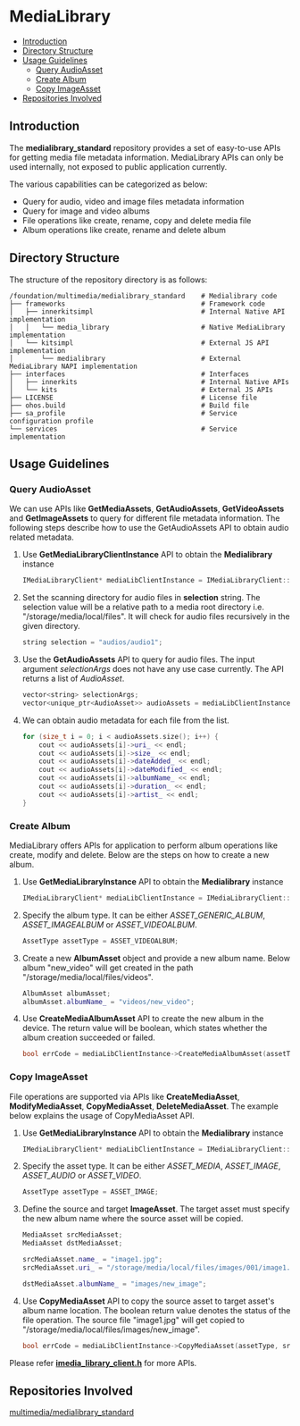 # MediaLibrary<a name="EN-US_TOPIC_0000001147574647"></a>

- [Introduction<a name="section1158716411637"></a>](#introduction)
- [Directory Structure<a name="section161941989596"></a>](#directory-structure)
- [Usage Guidelines<a name="usage-guidelines"></a>](#usage-guidelines)
    - [Query AudioAsset<a name="get-audioasset"></a>](#query-audioasset)
    - [Create Album<a name="create-album"></a>](#create-album)
    - [Copy ImageAsset<a name="copy-imageasset"></a>](#copy-imageasset)
- [Repositories Involved<a name="section1533973044317"></a>](#repositories-involved)


## Introduction<a name="section1158716411637"></a>

The **medialibrary\_standard**  repository provides a set of easy-to-use APIs for getting media file metadata information. 
MediaLibrary APIs can only be used internally, not exposed to public application currently.

The various capabilities can be categorized as below:
- Query for audio, video and image files metadata information
- Query for image and video albums
- File operations like create, rename, copy and delete media file
- Album operations like create, rename and delete album


## Directory Structure<a name="section161941989596"></a>

The structure of the repository directory is as follows:
```
/foundation/multimedia/medialibrary_standard    # Medialibrary code
├── frameworks                                  # Framework code
│   ├── innerkitsimpl                           # Internal Native API implementation
│   │   └── media_library                       # Native MediaLibrary implementation
│   └── kitsimpl                                # External JS API implementation
│       └── medialibrary                        # External MediaLibrary NAPI implementation
├── interfaces                                  # Interfaces
│   ├── innerkits                               # Internal Native APIs
│   └── kits                                    # External JS APIs
├── LICENSE                                     # License file
├── ohos.build                                  # Build file
├── sa_profile                                  # Service configuration profile
└── services                                    # Service implementation
```

## Usage Guidelines<a name="usage-guidelines"></a>
### Query AudioAsset<a name="get-audioasset"></a>
We can use APIs like **GetMediaAssets**, **GetAudioAssets**, **GetVideoAssets** and **GetImageAssets** to query for different file metadata information. The following steps describe how to use the GetAudioAssets API to obtain audio related metadata.
1. Use **GetMediaLibraryClientInstance** API to obtain the **Medialibrary** instance
    ```cpp
    IMediaLibraryClient* mediaLibClientInstance = IMediaLibraryClient::GetMediaLibraryClientInstance();
    ```
2. Set the scanning directory for audio files in **selection** string. The selection value will be a relative path to a media root directory i.e. "/storage/media/local/files". It will check for audio files recursively in the given directory.
    ```cpp
    string selection = "audios/audio1";
    ```
3. Use the **GetAudioAssets** API to query for audio files. The input argument *selectionArgs* does not have any use case currently. The API returns a list of *AudioAsset*.
    ```cpp
    vector<string> selectionArgs;
    vector<unique_ptr<AudioAsset>> audioAssets = mediaLibClientInstance->GetAudioAssets(selection, selectionArgs);
    ```
4. We can obtain audio metadata for each file from the list.
    ```cpp
    for (size_t i = 0; i < audioAssets.size(); i++) {
        cout << audioAssets[i]->uri_ << endl;
        cout << audioAssets[i]->size_ << endl;
        cout << audioAssets[i]->dateAdded_ << endl;
        cout << audioAssets[i]->dateModified_ << endl;
        cout << audioAssets[i]->albumName_ << endl;
        cout << audioAssets[i]->duration_ << endl;
        cout << audioAssets[i]->artist_ << endl;
    }
    ```

### Create Album<a name="create-album"></a>
MediaLibrary offers APIs for application to perform album operations like create, modify and delete. Below are the steps on how to create a new album.
1. Use **GetMediaLibraryInstance** API to obtain the **Medialibrary** instance
    ```cpp
    IMediaLibraryClient* mediaLibClientInstance = IMediaLibraryClient::GetMediaLibraryClientInstance();
    ```
2. Specify the album type. It can be either *ASSET_GENERIC_ALBUM*, *ASSET_IMAGEALBUM* or *ASSET_VIDEOALBUM*.
    ```cpp
    AssetType assetType = ASSET_VIDEOALBUM;
    ```
3. Create a new **AlbumAsset** object and provide a new album name. Below album "new_video" will get created in the path "/storage/media/local/files/videos".
    ```cpp
    AlbumAsset albumAsset;
    albumAsset.albumName_ = "videos/new_video";
    ```
4. Use **CreateMediaAlbumAsset** API to create the new album in the device. The return value will be boolean, which states whether the album creation succeeded or failed.
    ```cpp
    bool errCode = mediaLibClientInstance->CreateMediaAlbumAsset(assetType, albumAsset);
    ```

### Copy ImageAsset<a name="copy-imageasset"></a>
File operations are supported via APIs like **CreateMediaAsset**, **ModifyMediaAsset**, **CopyMediaAsset**, **DeleteMediaAsset**. The example below explains the usage of CopyMediaAsset API.
1. Use **GetMediaLibraryInstance** API to obtain the **Medialibrary** instance
    ```cpp
    IMediaLibraryClient* mediaLibClientInstance = IMediaLibraryClient::GetMediaLibraryClientInstance();
    ```
2. Specify the asset type. It can be either *ASSET_MEDIA*, *ASSET_IMAGE*, *ASSET_AUDIO* or *ASSET_VIDEO*.
    ```cpp
    AssetType assetType = ASSET_IMAGE;
    ```
3. Define the source and target **ImageAsset**. The target asset must specify the new album name where the source asset will be copied.
    ```cpp
    MediaAsset srcMediaAsset;
    MediaAsset dstMediaAsset;

    srcMediaAsset.name_ = "image1.jpg";
    srcMediaAsset.uri_ = "/storage/media/local/files/images/001/image1.jpg";

    dstMediaAsset.albumName_ = "images/new_image";
    ```
4. Use **CopyMediaAsset** API to copy the source asset to target asset's album name location. The boolean return value denotes the status of the file operation. The source file "image1.jpg" will get copied to "/storage/media/local/files/images/new_image".
    ```cpp
    bool errCode = mediaLibClientInstance->CopyMediaAsset(assetType, srcMediaAsset, dstMediaAsset);
    ```

Please refer [**imedia_library_client.h**](https://gitee.com/openharmony/multimedia_medialibrary_standard/blob/master/interfaces/innerkits/native/include/imedia_library_client.h) for more APIs.


## Repositories Involved<a name="section1533973044317"></a>
[multimedia/medialibrary_standard](https://gitee.com/openharmony/multimedia_medialibrary_standard)
